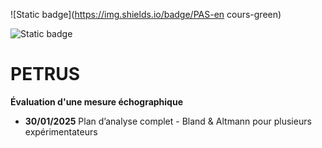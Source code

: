 ![Static badge](https://img.shields.io/badge/PAS-en cours-green)

![Static badge](https://img.shields.io/badge/Rapport-projet-grey)


# PETRUS

**Évaluation d'une mesure échographique**


- **30/01/2025** Plan d’analyse complet - Bland & Altmann pour plusieurs expérimentateurs

